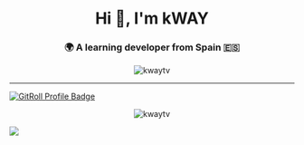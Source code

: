 <h1 align="center">Hi 👋, I'm kWAY</h1>
<h3 align="center">🌍 A learning developer from Spain 🇪🇸</h3>

<p align="center"> 
  <img src="https://komarev.com/ghpvc/?username=kwaytv&label=Profile%20views&color=0e75b6&style=flat" alt="kwaytv" />
</p>

---
<a href="https://gitroll.io/profile/uezq54oxIk4VFZkLigfxGmGgm57z1" target="_blank"><img src="https://gitroll.io/api/badges/profiles/v1/uezq54oxIk4VFZkLigfxGmGgm57z1" alt="GitRoll Profile Badge"/></a>
<p align="center">
  <img src="https://github-readme-stats.vercel.app/api?username=kwaytv&show_icons=true&locale=en" alt="kwaytv" />
</p>

<a href="[https://github.com/Zebratic/UE4Injector](https://github.com/kWAYTV/dma-cheat-base)">
  <img align="center" src="https://github-readme-stats.vercel.app/api/pin/?username=kwaytv&repo=dma-cheat-base&theme=dark" />
</a>
